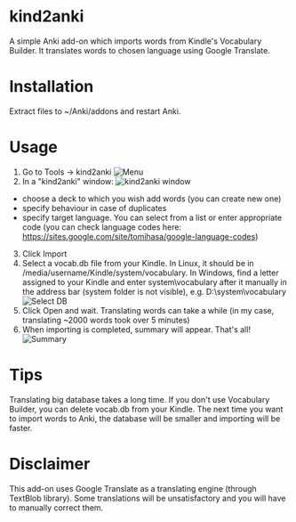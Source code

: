 # kind2anki

A simple Anki add-on which imports words from Kindle's Vocabulary Builder. It translates words to chosen language using Google Translate.

# Installation

Extract files to ~/Anki/addons and restart Anki.

# Usage

1. Go to Tools -> kind2anki
![Menu](/../screenshots/1menu.png?raw=true)
2. In a "kind2anki" window:
![kind2anki window](/../screenshots/2kind2anki_window.png?raw=true)
* choose a deck to which you wish add words (you can create new one)
* specify behaviour in case of duplicates
* specify target language. You can select from a list or enter appropriate code (you can check language codes here: https://sites.google.com/site/tomihasa/google-language-codes)
3. Click Import
4. Select a vocab.db file from your Kindle. In Linux, it should be in /media/username/Kindle/system/vocabulary. In Windows, find a letter assigned to your Kindle and enter system\vocabulary after it manually in the address bar (system folder is not visible), e.g. D:\system\vocabulary
![Select DB](/../screenshots/3select_db.png?raw=true)
5. Click Open and wait. Translating words can take a while (in my case, translating ~2000 words took over 5 minutes)
6. When importing is completed, summary will appear. That's all!
![Summary](/../screenshots/4import_complete.png?raw=true)

# Tips

Translating big database takes a long time. If you don't use Vocabulary Builder, you can delete vocab.db from your Kindle. The next time you want to import words to Anki, the database will be smaller and importing will be faster.

# Disclaimer

This add-on uses Google Translate as a translating engine (through TextBlob library). Some translations will be unsatisfactory and you will have to manually correct them.
